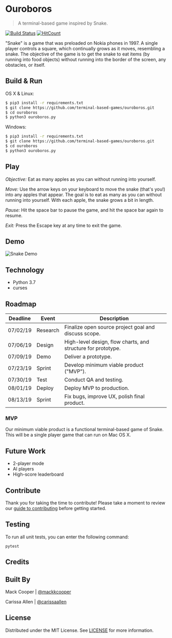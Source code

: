 # Ouroboros
> A terminal-based game inspired by Snake.

[![Build Status](https://travis-ci.com/terminal-based-games/ouroboros.svg?branch=master)](https://travis-ci.com/terminal-based-games/ouroboros)
[![HitCount](http://hits.dwyl.com/terminal-based-games/ouroboros.svg)](http://hits.dwyl.com/terminal-based-games/ouroboros)

"Snake" is a game that was preloaded on Nokia phones in 1997. A single player controls a square, which continually grows as it moves, resembling a snake. The objective of the game is to get the snake to eat items (by running into food objects) without running into the border of the screen, any obstacles, or itself. 

## Build & Run

OS X & Linux:
```sh
$ pip3 install -r requirements.txt
$ git clone https://github.com/terminal-based-games/ouroboros.git
$ cd ouroboros
$ python3 ouroboros.py
```

Windows:
```sh
$ pip3 install -r requirements.txt
$ git clone https://github.com/terminal-based-games/ouroboros.git
$ cd ouroboros
$ python3 ouroboros.py
```

## Play

*Objective:* Eat as many apples as you can without running into yourself.

*Move:* Use the arrow keys on your keyboard to move the snake (that's you!) into any apples that appear. The goal is to eat as many as you can without running into yourself. With each apple, the snake grows a bit in length.

*Pause:* Hit the space bar to pause the game, and hit the space bar again to resume.

*Exit:* Press the Escape key at any time to exit the game. 

## Demo

![Snake Demo](https://media.giphy.com/media/UWEaQ317JbjbEgg2kt/giphy.gif)

## Technology

* Python 3.7
* curses 

## Roadmap 

| Deadline | Event | Description |
| --- | --- | --- |
| 07/02/19 | Research | Finalize open source project goal and discuss scope. |
| 07/06/19 | Design | High-level design, flow charts, and structure for prototype. |
| 07/09/19 | Demo | Deliver a prototype. |
| 07/23/19 | Sprint | Develop minimum viable product ("MVP"). |
| 07/30/19 | Test | Conduct QA and testing. |
| 08/01/19 | Deploy | Deploy MVP to production. |
| 08/13/19 | Sprint | Fix bugs, improve UX, polish final product. |

### MVP
Our minimum viable product is a functional terminal-based game of Snake. This will be a single player game that can run on Mac OS X.

## Future Work
* 2-player mode
* AI players
* High-score leaderboard

## Contribute

Thank you for taking the time to contribute! Please take a moment to review our [guide to contributing](/CONTRIBUTING.md) before getting started. 

## Testing

To run all unit tests, you can enter the following command:

```
pytest
```

## Credits

## Built By

Mack Cooper | [@mackkcooper](https://github.com/mackkcooper)

Carissa Allen | [@carissaallen](https://github.com/carissaallen)

## License
Distributed under the MIT License. See [LICENSE](/LICENSE) for more information.
